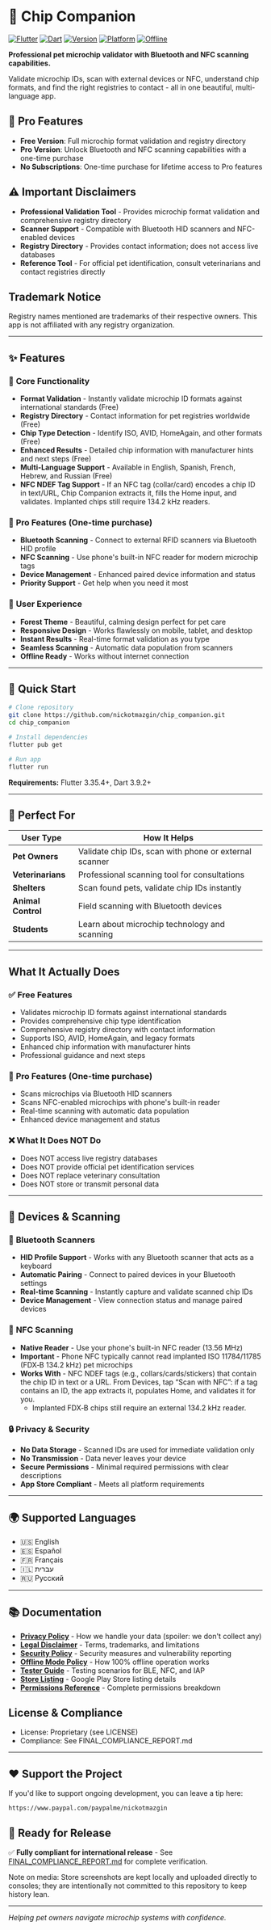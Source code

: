 # 🐾 Chip Companion

[![Flutter](https://img.shields.io/badge/Flutter-3.35.4+-02569B?logo=flutter)](https://flutter.dev/)
[![Dart](https://img.shields.io/badge/Dart-3.9.2+-0175C2?logo=dart)](https://dart.dev/)
[![Version](https://img.shields.io/badge/Version-2.0.6--build.8-blue)](https://github.com/nickotmazgin/chip_companion/releases)
[![Platform](https://img.shields.io/badge/Platform-Android%20%7C%20iOS%20%7C%20Web-green)](https://flutter.dev/)
[![Offline](https://img.shields.io/badge/Mode-100%25%20Offline-success)](OFFLINE_MODE_POLICY.md)

**Professional pet microchip validator with Bluetooth and NFC scanning capabilities.**

Validate microchip IDs, scan with external devices or NFC, understand chip formats, and find the right registries to contact - all in one beautiful, multi-language app.

## 💎 **Pro Features**

- **Free Version**: Full microchip format validation and registry directory
- **Pro Version**: Unlock Bluetooth and NFC scanning capabilities with a one-time purchase
- **No Subscriptions**: One-time purchase for lifetime access to Pro features

## ⚠️ Important Disclaimers

- **Professional Validation Tool** - Provides microchip format validation and comprehensive registry directory
- **Scanner Support** - Compatible with Bluetooth HID scanners and NFC-enabled devices
- **Registry Directory** - Provides contact information; does not access live databases
- **Reference Tool** - For official pet identification, consult veterinarians and contact registries directly

## Trademark Notice

Registry names mentioned are trademarks of their respective owners. This app is not affiliated with any registry organization.

---

## ✨ **Features**

### 🎯 **Core Functionality**

- **Format Validation** - Instantly validate microchip ID formats against international standards (Free)
- **Registry Directory** - Contact information for pet registries worldwide (Free)
- **Chip Type Detection** - Identify ISO, AVID, HomeAgain, and other formats (Free)
- **Enhanced Results** - Detailed chip information with manufacturer hints and next steps (Free)
- **Multi-Language Support** - Available in English, Spanish, French, Hebrew, and Russian (Free)
 - **NFC NDEF Tag Support** - If an NFC tag (collar/card) encodes a chip ID in text/URL, Chip Companion extracts it, fills the Home input, and validates. Implanted chips still require 134.2 kHz readers.

### 💎 **Pro Features** (One-time purchase)

- **Bluetooth Scanning** - Connect to external RFID scanners via Bluetooth HID profile
- **NFC Scanning** - Use phone's built-in NFC reader for modern microchip tags
- **Device Management** - Enhanced paired device information and status
- **Priority Support** - Get help when you need it most

### 🎨 **User Experience**

- **Forest Theme** - Beautiful, calming design perfect for pet care
- **Responsive Design** - Works flawlessly on mobile, tablet, and desktop
- **Instant Results** - Real-time format validation as you type
- **Seamless Scanning** - Automatic data population from scanners
- **Offline Ready** - Works without internet connection

---

## 🚀 **Quick Start**

```bash
# Clone repository
git clone https://github.com/nickotmazgin/chip_companion.git
cd chip_companion

# Install dependencies
flutter pub get

# Run app
flutter run
```

**Requirements:** Flutter 3.35.4+, Dart 3.9.2+

---

## 📱 **Perfect For**

| User Type          | How It Helps                                           |
| ------------------ | ------------------------------------------------------ |
| **Pet Owners**     | Validate chip IDs, scan with phone or external scanner |
| **Veterinarians**  | Professional scanning tool for consultations           |
| **Shelters**       | Scan found pets, validate chip IDs instantly           |
| **Animal Control** | Field scanning with Bluetooth devices                  |
| **Students**       | Learn about microchip technology and scanning          |

---

## What It Actually Does

### ✅ **Free Features**
- Validates microchip ID formats against international standards
- Provides comprehensive chip type identification
- Comprehensive registry directory with contact information
- Supports ISO, AVID, HomeAgain, and legacy formats
- Enhanced chip information with manufacturer hints
- Professional guidance and next steps

### 💎 **Pro Features** (One-time purchase)
- Scans microchips via Bluetooth HID scanners
- Scans NFC-enabled microchips with phone's built-in reader
- Real-time scanning with automatic data population
- Enhanced device management and status

### ❌ **What It Does NOT Do**
- Does NOT access live registry databases
- Does NOT provide official pet identification services
- Does NOT replace veterinary consultation
- Does NOT store or transmit personal data

---

## 📱 **Devices & Scanning**

### 🔵 **Bluetooth Scanners**

- **HID Profile Support** - Works with any Bluetooth scanner that acts as a keyboard
- **Automatic Pairing** - Connect to paired devices in your Bluetooth settings
- **Real-time Scanning** - Instantly capture and validate scanned chip IDs
- **Device Management** - View connection status and manage paired devices

### 📡 **NFC Scanning**

- **Native Reader** - Use your phone's built-in NFC reader (13.56 MHz)
- **Important** - Phone NFC typically cannot read implanted ISO 11784/11785 (FDX‑B 134.2 kHz) pet microchips
- **Works With** - NFC NDEF tags (e.g., collars/cards/stickers) that contain the chip ID in text or a URL. From Devices, tap “Scan with NFC”: if a tag contains an ID, the app extracts it, populates Home, and validates it for you.
	- Implanted FDX‑B chips still require an external 134.2 kHz reader.

### 🔒 **Privacy & Security**

- **No Data Storage** - Scanned IDs are used for immediate validation only
- **No Transmission** - Data never leaves your device
- **Secure Permissions** - Minimal required permissions with clear descriptions
- **App Store Compliant** - Meets all platform requirements

---

## 🌍 **Supported Languages**

- 🇺🇸 English
- 🇪🇸 Español
- 🇫🇷 Français
- 🇮🇱 עברית
- 🇷🇺 Русский

---

## 📚 Documentation

- **[Privacy Policy](PRIVACY_POLICY.md)** - How we handle your data (spoiler: we don't collect any)
- **[Legal Disclaimer](LEGAL_DISCLAIMER.md)** - Terms, trademarks, and limitations
- **[Security Policy](SECURITY.md)** - Security measures and vulnerability reporting
- **[Offline Mode Policy](OFFLINE_MODE_POLICY.md)** - How 100% offline operation works
- **[Tester Guide](TESTER_GUIDE.md)** - Testing scenarios for BLE, NFC, and IAP
- **[Store Listing](STORE_LISTING.md)** - Google Play Store listing details
- **[Permissions Reference](PERMISSIONS_REFERENCE.md)** - Complete permissions breakdown

## License & Compliance

- License: Proprietary (see LICENSE)
- Compliance: See FINAL_COMPLIANCE_REPORT.md

---

## ❤️ Support the Project

If you'd like to support ongoing development, you can leave a tip here:

`https://www.paypal.com/paypalme/nickotmazgin`

## 🚀 Ready for Release

✅ **Fully compliant for international release** - See [FINAL_COMPLIANCE_REPORT.md](FINAL_COMPLIANCE_REPORT.md) for complete verification.

Note on media: Store screenshots are kept locally and uploaded directly to consoles; they are intentionally not committed to this repository to keep history lean.

---

_Helping pet owners navigate microchip systems with confidence._

